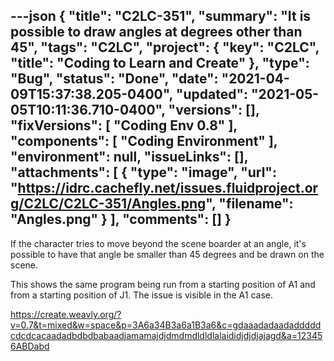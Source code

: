 ---json
{
  "title": "C2LC-351",
  "summary": "It is possible to draw angles at degrees other than 45",
  "tags": "C2LC",
  "project": {
    "key": "C2LC",
    "title": "Coding to Learn and Create"
  },
  "type": "Bug",
  "status": "Done",
  "date": "2021-04-09T15:37:38.205-0400",
  "updated": "2021-05-05T10:11:36.710-0400",
  "versions": [],
  "fixVersions": [
    "Coding Env 0.8"
  ],
  "components": [
    "Coding Environment"
  ],
  "environment": null,
  "issueLinks": [],
  "attachments": [
    {
      "type": "image",
      "url": "https://idrc.cachefly.net/issues.fluidproject.org/C2LC/C2LC-351/Angles.png",
      "filename": "Angles.png"
    }
  ],
  "comments": []
}
---
If the character tries to move beyond the scene boarder at an angle, it's possible to have that angle be smaller than 45 degrees and be drawn on the scene.

This shows the same program being run from a starting position of A1 and from a starting position of J1. The issue is visible in the A1 case.

<https://create.weavly.org/?v=0.7&t=mixed&w=space&p=3A6a34B3a6a1B3a6&c=gdaaadadaadadddddcdcdcacaadadbdbdbabaadjamamajdjdmdmdldldlalaididjdjdjajagd&a=123456ABDabd>

        